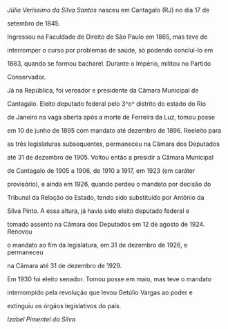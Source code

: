 

*Júlio Veríssimo da Silva Santos* nasceu em Cantagalo (RJ) no dia 17 de

setembro de 1845.



Ingressou na Faculdade de Direito de São Paulo em 1865, mas teve de

interromper o curso por problemas de saúde, só podendo concluí-lo em

1883, quando se formou bacharel. Durante o Império, militou no Partido

Conservador.



Já na República, foi vereador e presidente da Câmara Municipal de

Cantagalo. Eleito deputado federal pelo 3^o^ distrito do estado do Rio

de Janeiro na vaga aberta após a morte de Ferreira da Luz, tomou posse

em 10 de junho de 1895 com mandato até dezembro de 1896. Reeleito para

as três legislaturas subsequentes, permaneceu na Câmara dos Deputados

até 31 de dezembro de 1905. Voltou então a presidir a Câmara Municipal

de Cantagalo de 1905 a 1906, de 1910 a 1917, em 1923 (em caráter

provisório), e ainda em 1926, quando perdeu o mandato por decisão do

Tribunal da Relação do Estado, tendo sido substituído por Antônio da

Silva Pinto. A essa altura, já havia sido eleito deputado federal e

tomado assento na Câmara dos Deputados em 12 de agosto de 1924. Renovou

o mandato ao fim da legislatura, em 31 de dezembro de 1926, e permaneceu

na Câmara até 31 de dezembro de 1929.



Em 1930 foi eleito senador. Tomou posse em maio, mas teve o mandato

interrompido pela revolução que levou Getúlio Vargas ao poder e

extinguiu os órgãos legislativos do país.



*Izabel Pimentel da Silva*



